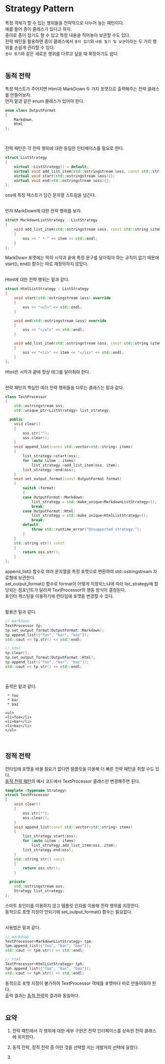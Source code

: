# Strategy Pattern  

특정 객체가 할 수 있는 행위들을 전략적으로 나누어 놓는 패턴이다.  
예를 들어 종이 클래스가 있다고 하자.  
종이로 종이 접기도 할 수 있고 특정 내용을 적어놓아 보관할 수도 있다.  
전략 패턴을 활용하면 종이 클래스에서 ```종이 접기```와 ```내용 필기 및 보관```이라는 두 가지 행위를 손쉽게 관리할 수 있다.  
```종이 찢기```와 같은 새로운 행위를 다루고 싶을 때 확장하기도 쉽다.  
&nbsp;  

## 동적 전략  

특정 텍스트가 주어지면 Html과 MarkDown 두 가지 포맷으로 출력해주는 전략 클래스를 만들어보자.  
먼저 밑과 같은 enum 클래스가 있어야 한다.  
```c++
enum class OutputFormat
{
    Markdown,
    Html
};
```
&nbsp;  

전략 패턴은 각 전략 행위에 대한 동일한 인터페이스를 필요로 한다.  
```c++
struct ListStrategy
{
    virtual ~ListStrategy() = default;
    virtual void add_list_item(std::ostringstream &oss, const std::string &item){};
    virtual void start(std::ostringstream &oss){};
    virtual void end(std::ostringstream &oss){};
};
```
oss에 특정 텍스트가 담긴 문자열 스트림을 넘긴다.  
&nbsp;  

먼저 MarkDown에 대한 전략 행위를 보자.  
```c++
struct MarkdownListStrategy : ListStrategy
{
    void add_list_item(std::ostringstream &oss, const std::string &item) override
    {
        oss << " * " << item << std::endl;
    }
};
```
MarkDown 포맷에는 딱히 시작과 끝에 특정 문구를 달아줘야 하는 규칙이 없기 때문에 start(), end() 함수는 따로 재정의하지 않았다.  
&nbsp;  

Html에 대한 전략 행위는 밑과 같다.  
```c++
struct HtmlListStrategy : ListStrategy
{
    void start(std::ostringstream &oss) override
    {
        oss << "<ul>" << std::endl;
    }

    void end(std::ostringstream &oss) override
    {
        oss << "</ul>" << std::endl;
    }

    void add_list_item(std::ostringstream &oss, const std::string &item) override
    {
        oss << "<li>" << item << "</li>" << std::endl;
    }
};
```
Html은 시작과 끝에 항상 태그를 달아줘야 한다.  
&nbsp;  

전략 패턴의 핵심인 여러 전략 행위들을 다루는 클래스는 밑과 같다.  
```c++
class TextProcessor
{
    std::ostringstream oss;
    std::unique_ptr<ListStrategy> list_strategy;

  public:
    void clear()
    {
        oss.str("");
        oss.clear();
    }
    void append_list(const std::vector<std::string> items)
    {
        list_strategy->start(oss);
        for (auto &item : items)
            list_strategy->add_list_item(oss, item);
        list_strategy->end(oss);
    }
    void set_output_format(const OutputFormat format)
    {
        switch (format)
        {
        case OutputFormat::Markdown:
            list_strategy = std::make_unique<MarkdownListStrategy>();
            break;
        case OutputFormat::Html:
            list_strategy = std::make_unique<HtmlListStrategy>();
            break;
        default:
            throw std::runtime_error("Unsupported strategy.");
        }
    }
    std::string str() const
    {
        return oss.str();
    }
};
```
append_list() 함수로 여러 문자열을 특정 포맷으로 변환하여 std::ostringstream 자료형에 보관한다.  
set_output_format() 함수로 format이 어떻게 지정되느냐에 따라 list_strategy에 할당되는 컴포넌트가 달라져 TextProcessor의 행동 방식이 결정된다.  
포인터 캐스팅을 이용하기에 런타임에 포맷을 변경할 수 있다.  
&nbsp;  

활용은 밑과 같다.  
```c++
// markdown
TextProcessor tp;
tp.set_output_format(OutputFormat::Markdown);
tp.append_list({"foo", "bar", "baz"});
std::cout << tp.str() << std::endl;

// html
tp.clear();
tp.set_output_format(OutputFormat::Html);
tp.append_list({"foo", "bar", "baz"});
std::cout << tp.str() << std::endl;
```
&nbsp;  

출력은 밑과 같다.  
```
 * foo      
 * bar      
 * baz      

<ul>        
<li>foo</li>
<li>bar</li>
<li>baz</li>
</ul>
```
&nbsp;  

## 정적 전략  

런타임에 포맷을 바꿀 필요가 없다면 템플릿을 이용해 더 빠른 전략 패턴을 취할 수도 있다.  
[동적 전략 패턴](#동적-전략)의 예시 코드에서 TextProcessor 클래스만 변경해주면 된다.  
```c++
template <typename Strategy>
struct TextProcessor
{
    void clear()
    {
        oss.str("");
        oss.clear();
    }
    void append_list(const std::vector<std::string> items)
    {
        list_strategy.start(oss);
        for (auto &item : items)
            list_strategy.add_list_item(oss, item);
        list_strategy.end(oss);
    }
    std::string str() const
    {
        return oss.str();
    }

  private:
    std::ostringstream oss;
    Strategy list_strategy;
};
```
스마트 포인터를 이용하지 않고 템플릿 인자를 이용해 전략 행위를 지정한다.  
동적으로 포맷 지정이 안되기에 set_output_format() 함수는 필요없다.  
&nbsp;  

사용법은 밑과 같다.  
```c++
// markdown
TextProcessor<MarkdownListStrategy> tpm;
tpm.append_list({"foo", "bar", "baz"});
std::cout << tpm.str() << std::endl;

// html
TextProcessor<HtmlListStrategy> tph;
tph.append_list({"foo", "bar", "baz"});
std::cout << tph.str() << std::endl;
```
동적으로 포맷 지정이 불가하여 TextProcessor 객체를 포맷마다 따로 만들어줘야 한다.  
출력 결과는 [동적 전략](#동적-전략)의 결과와 동일하다.  
&nbsp;  

## 요약  

1. 전략 패턴에서 각 행위에 대한 세부 구현은 전략 인터페이스를 상속한 전략 클래스에 위치한다.  

2. 동적 전략, 정적 전략 중 어떤 것을 선택할 지는 개발자의 선택에 달렸다.  

3. 

&nbsp;  


